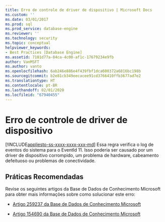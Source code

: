 ```yaml
---
title: Erro de controle de driver de dispositivo | Microsoft Docs
ms.custom: ''
ms.date: 03/01/2017
ms.prod: sql
ms.prod_service: database-engine
ms.reviewer: ''
ms.technology: security
ms.topic: conceptual
helpviewer_keywords:
- Best Practices [Database Engine]
ms.assetid: 7101d77a-84ca-4c00-af1c-17679234e9fb
author: VanMSFT
ms.author: vanto
ms.openlocfilehash: 6ab246e886e4f439fbf1dca600372a6816bc198b
ms.sourcegitcommit: b2e81cb349eecacee91cd3766410ffb3677ad7e2
ms.translationtype: HT
ms.contentlocale: pt-BR
ms.lasthandoff: 02/01/2020
ms.locfileid: "67940455"
---
```

# <a name="device-driver-control-error"></a>Erro de controle de driver de dispositivo
[!INCLUDE[appliesto-ss-xxxx-xxxx-xxx-md](../../includes/appliesto-ss-xxxx-xxxx-xxx-md.md)]
  Essa regra verifica o log de eventos do sistema para o EventId 11. Isso poderia ser causado por um driver de dispositivo corrompido, um problema de hardware, cabeamento defeituoso ou problemas de conectividade.  
  
## <a name="best-practices-recommendations"></a>Práticas Recomendadas  
 Revise os seguintes artigos da Base de Dados de Conhecimento Microsoft para obter mais informações sobre como solucionar este erro:  
  
-   [Artigo 259237 da Base de Dados de Conhecimento Microsoft](https://go.microsoft.com/fwlink/?linkid=117746)  
  
-   [Artigo 154690 da Base de Dados de Conhecimento Microsoft](https://go.microsoft.com/fwlink/?linkid=117747)  
  
  
